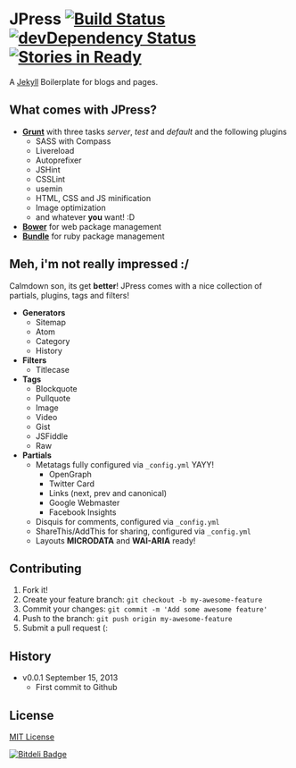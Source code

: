 JPress [![Build Status](https://travis-ci.org/oswaldoacauan/jpress.png)](https://travis-ci.org/oswaldoacauan/jpress) [![devDependency Status](https://david-dm.org/oswaldoacauan/jpress/dev-status.png)](https://david-dm.org/oswaldoacauan/jpress#info=devDependencies)[![Stories in Ready](https://badge.waffle.io/oswaldoacauan/jpress.png?label=ready)](https://waffle.io/oswaldoacauan/jpress)  
======
A [Jekyll](jekyllrb.com) Boilerplate for blogs and pages.

What comes with JPress?
------
- **[Grunt](http://gruntjs.com)** with three tasks *server*, *test* and *default* and the following plugins
  - SASS with Compass
  - Livereload
  - Autoprefixer
  - JSHint
  - CSSLint
  - usemin
  - HTML, CSS and JS minification
  - Image optimization
  - and whatever **you** want! :D
- **[Bower](http://bower.io/)** for web package management
- **[Bundle](http://bundler.io/)** for ruby package management

Meh, i'm not really impressed :/
------
Calmdown son, its get **better**!
JPress comes with a nice collection of partials, plugins, tags and filters!

- **Generators**
  - Sitemap 
  - Atom
  - Category
  - History
- **Filters**
  - Titlecase
- **Tags**
  - Blockquote
  - Pullquote
  - Image
  - Video
  - Gist
  - JSFiddle
  - Raw
- **Partials**
  - Metatags fully configured via `_config.yml` YAYY!
    - OpenGraph
    - Twitter Card
    - Links (next, prev and canonical)
    - Google Webmaster
    - Facebook Insights
  - Disquis for comments, configured via `_config.yml`
  - ShareThis/AddThis for sharing, configured via `_config.yml`
  - Layouts **MICRODATA** and **WAI-ARIA** ready!
  
  

Contributing
------
1. Fork it!
2. Create your feature branch: `git checkout -b my-awesome-feature`
3. Commit your changes: `git commit -m 'Add some awesome feature'`
4. Push to the branch: `git push origin my-awesome-feature`
5. Submit a pull request (:


History
------
- v0.0.1 September 15, 2013
  - First commit to Github

License
------
[MIT License](http://opensource.org/licenses/MIT)


[![Bitdeli Badge](https://d2weczhvl823v0.cloudfront.net/oswaldoacauan/jpress/trend.png)](https://bitdeli.com/free "Bitdeli Badge")

